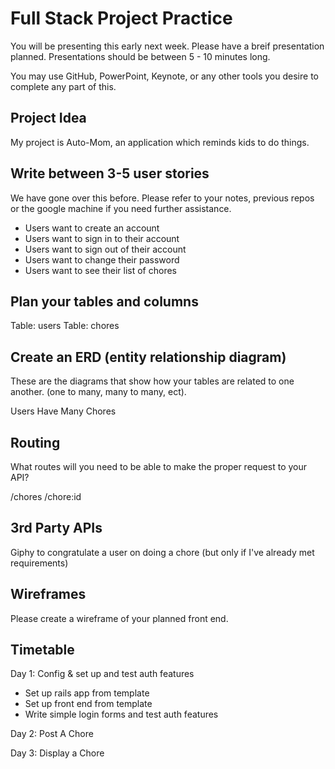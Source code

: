 # Full Stack Project Practice

You will be presenting this early next week.  Please have a breif presentation
planned.  Presentations should be between 5 - 10 minutes long.

You may use GitHub, PowerPoint, Keynote, or any other tools you desire to
complete any part of this.

## Project Idea

My project is Auto-Mom, an application which reminds kids to do things.

## Write between 3-5 user stories

We have gone over this before. Please refer to your notes, previous repos or the
google machine if you need further assistance.

  * Users want to create an account
  * Users want to sign in to their account
  * Users want to sign out of their account
  * Users want to change their password
  * Users want to see their list of chores

## Plan your tables and columns

Table: users
Table: chores

## Create an ERD (entity relationship diagram)

These are the diagrams that show how your tables are related to one another.
(one to many, many to many, ect).

Users Have Many Chores

## Routing

What routes will you need to be able to make the proper request to your API?

/chores
/chore:id


## 3rd Party APIs

Giphy to congratulate a user on doing a chore (but only if I've already met requirements)

## Wireframes

Please create a wireframe of your planned front end.

## Timetable

Day 1: Config & set up and test auth features
* Set up rails app from template
* Set up front end from template
* Write simple login forms and test auth features

Day 2: Post A Chore

Day 3: Display a Chore
